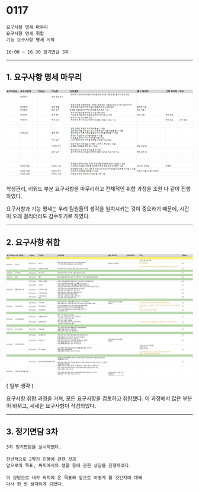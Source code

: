 # 0117

```text
요구사항 명세 마무리
요구사항 명세 취합
기능 요구사항 명세 시작

16:00 ~ 16:30 정기면담 3차

```
---

## 1. 요구사항 명세 마무리

![img.png](img.png)

학생관리, 리워드 부분 요구사항을 마무리하고 전체적인 취합 과정을
조원 다 같이 진행하였다.

요구사항과 기능 명세는 우리 팀원들의 생각을 일치시키는 것이 중요하기
때문에, 시간이 오래 걸리더라도 감수하기로 하였다.

---

## 2. 요구사항 취합

![img_1.png](img_1.png)

( 일부 생략 )


요구사항 취합 과정을 거쳐, 모든 요구사항을 검토하고 취합했다.
이 과정에서 많은 부분이 바뀌고,
세세한 요구사항이 작성되었다.

---

## 3. 정기면담 3차

```text
3차 정기면담을 실시하였다.

전반적으로 2학기 진행에 관한 것과
앞으로의 목표, 싸피에서의 생활 등에 관한 상담을 진행하였다.

이 상담으로 내가 싸피에 온 목표와 앞으로 어떻게 할 것인지에 대해
다시 한 번 생각하게 되었다.
```
